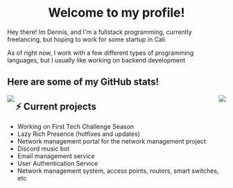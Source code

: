 <h1 align="center">Welcome to my profile!</h1>
 <p>Hey there! Im Dennis, and I'm a fullstack programming, currently freelancing, but hoping to work for some startup in Cali</p>
 <p>As of right now, I work with a few different types of programming languages, but I usually like working on backend development</p>
 
<h2><b>Here are some of my GitHub stats!</b></h2>
<img align="left" src="https://github-readme-stats.vercel.app/api?username=ByteLock&theme=react">
<img align="right" src="https://github-readme-streak-stats.herokuapp.com/?user=ByteLock&theme=react">
 
## ⚡ Current projects
- Working on First Tech Challenge Season
- Lazy Rich Presence (hotfixes and updates)
- Network management portal for the network management project
- Discord music bot
- Email management service
- User Authentication Service
- Network management system, access points, routers, smart switches, etc
